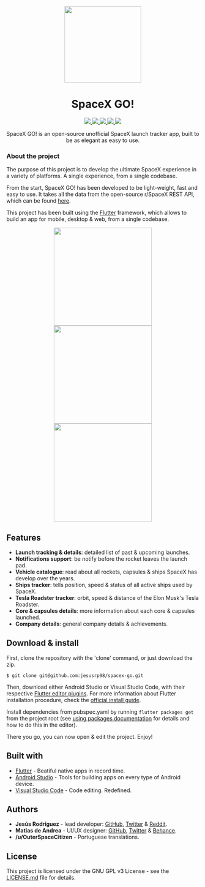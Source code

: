 <p align="center">
  <img src="https://raw.githubusercontent.com/jesusrp98/spacex-go/master/android/app/src/main/ic_launcher-web.png" width="200">
</p>
<h1 align="center">SpaceX GO!</h2>

<p align="center">
  <a href="https://www.gnu.org/licenses/gpl-3.0.en.html">
    <img src="https://img.shields.io/github/license/jesusrp98/spacex-go.svg?style=for-the-badge">
  </a>
  <a href="https://github.com/jesusrp98/spacex-go/stargazers">
    <img src="https://img.shields.io/github/stars/jesusrp98/spacex-go.svg?style=for-the-badge">
  </a>
  <a href="https://www.paypal.com/paypalme/my/profile">
    <img src="https://img.shields.io/badge/Donate-PayPal-blue.svg?style=for-the-badge">
  </a>
  <a href="https://www.patreon.com/jesusrp98">
    <img src="https://img.shields.io/badge/Support-Patreon-orange.svg?style=for-the-badge">
  </a>
  <a href="https://play.google.com/store/apps/details?id=com.chechu.cherry">
    <img src="https://img.shields.io/badge/Google-PlayStore-green.svg?style=for-the-badge">
  </a>
</p>

<p align="center">
SpaceX GO! is an open-source unofficial SpaceX launch tracker app, built to be as elegant as easy to use.
</p>

### About the project
The purpose of this project is to develop the ultimate SpaceX experience in a variety of platforms. A single experience, from a single codebase.

From the start, SpaceX GO! has been developed to be light-weight, fast and easy to use. It takes all the data from the open-source r/SpaceX REST API, which can be found [here](https://github.com/r-spacex/SpaceX-API).

This project has been built using the [Flutter](https://flutter.io/) framework, which allows to build an app for mobile, desktop & web, from a single codebase.

<p align="center">
  <img src="https://raw.githubusercontent.com/jesusrp98/spacex-go/master/screenshots/0.png" width="256" hspace="4">
  <img src="https://raw.githubusercontent.com/jesusrp98/spacex-go/master/screenshots/1.png" width="256" hspace="4">
  <img src="https://raw.githubusercontent.com/jesusrp98/spacex-go/master/screenshots/2.png" width="256" hspace="4">
</p>

## Features
* **Launch tracking & details**: detailed list of past & upcoming launches.
* **Notifications support**: be notify before the rocket leaves the launch pad.
* **Vehicle catalogue**: read about all rockets, capsules & ships SpaceX has develop over the years.
* **Ships tracker**: tells position, speed & status of all active ships used by SpaceX.
* **Tesla Roadster tracker**: orbit, speed & distance of the Elon Musk's Tesla Roadster.
* **Core & capsules details**: more information about each core & capsules launched.
* **Company details**: general company details & achievements.

## Download & install
First, clone the repository with the 'clone' command, or just download the zip.

```
$ git clone git@github.com:jesusrp98/spacex-go.git
```

Then, download either Android Studio or Visual Studio Code, with their respective [Flutter editor plugins](https://flutter.io/get-started/editor/). For more information about Flutter installation procedure, check the [official install guide](https://flutter.io/get-started/install/).

Install dependencies from pubspec.yaml by running `flutter packages get` from the project root (see [using packages documentation](https://flutter.io/using-packages/#adding-a-package-dependency-to-an-app) for details and how to do this in the editor). 

There you go, you can now open & edit the project. Enjoy!

## Built with
* [Flutter](https://flutter.io/) - Beatiful native apps in record time.
* [Android Studio](https://developer.android.com/studio/index.html/) - Tools for building apps on every type of Android device.
* [Visual Studio Code](https://code.visualstudio.com/) - Code editing. Redefined.

## Authors
* **Jesús Rodríguez** - lead developer: [GitHub](https://github.com/jesusrp98), [Twitter](https://twitter.com/jesusrp98) & [Reddit](https://www.reddit.com/user/jesusrp98).
* **Matias de Andrea** - UI/UX designer: [GitHub](https://github.com/deandreamatias), [Twitter](https://twitter.com/deandreamatias) & [Behance](https://www.behance.net/deandreamatias).
* **/u/OuterSpaceCitizen** - Portuguese translations.

## License
This project is licensed under the GNU GPL v3 License - see the [LICENSE.md](LICENSE.md) file for details.
